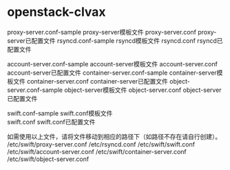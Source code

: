 # openstack-clvax
proxy-server.conf-sample            proxy-server模板文件
proxy-server.conf                   proxy-server已配置文件
rsyncd.conf-sample                  rsyncd模板文件
rsyncd.conf                         rsyncd已配置文件

account-server.conf-sample          account-server模板文件
account-server.conf                 account-server已配置文件
container-server.conf-sample        container-server模板文件
container-server.conf               container-server已配置文件
object-server.conf-sample           object-server模板文件
object-server.conf                  object-server已配置文件

swift.conf-sample                   swift.conf模板文件     
swift.conf                          swift.conf已配置文件

如需使用以上文件，请将文件移动到相应的路径下（如路径不存在请自行创建）。
/etc/swift/proxy-server.conf
/etc/rsyncd.conf
/etc/swift/swift.conf
/etc/swift/account-server.conf
/etc/swift/container-server.conf
/etc/swift/object-server.conf
